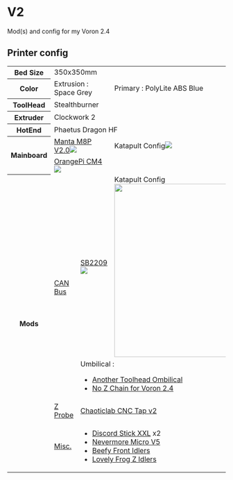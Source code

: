 # V2
Mod(s) and config for my Voron 2.4

## Printer config
<table>
	<tr>
		<th>Bed Size</th>
		<td colspan=4>350x350mm</td>
	</tr>
	<tr>
		<th>Color</th>
		<td colspan=2>Extrusion : <br>Space Grey</td>
		<td>Primary : PolyLite ABS Blue</td>
		<td>Accent : PolyLite ABS Green</td>
	</tr>
	<tr>
		<th>ToolHead</th>
		<td colspan=4>Stealthburner</td>
	</tr>
	<tr>
		<th>Extruder</th>
		<td colspan=4>Clockwork 2</td>
	</tr>
	<tr>
		<th>HotEnd</th>
		<td colspan=4>Phaetus Dragon HF</td>
	</tr>
	<tr>
		<th rowspan=2>Mainboard</th>
		<td colspan=2><a target=_blank href="https://canbus.esoterical.online/mainboard_flashing/common_hardware/BigTreeTech%20Manta%20M8P%20v2.0/README.html">Manta M8P V2.0<img src="https://biqu.equipment/cdn/shop/products/MantaM8PV2_4_610x610_crop_center.jpg?v=1716048899"></a></td>
		<td>Katapult Config<img src="https://github.com/Esoterical/voron_canbus/assets/124253477/07794a65-0458-4f2a-9eab-35a356eb37ef"></td>
		<td>Klipper Config<img src="https://github.com/Esoterical/voron_canbus/assets/124253477/eddbf66e-e417-4e9a-b31d-4df7a1e4e8c4"></td>
	</tr>
	<tr>
		<td colspan=2><a target=_blank href="https://www.orangepi.org/orangepiwiki/index.php/Orange_Pi_CM4">OrangePi CM4<img src="https://encrypted-tbn0.gstatic.com/images?q=tbn:ANd9GcSpA3Ky10HRQHvYrpElCdr-Q0hpmdxyOdRHzg&s"></a></td>
		<td></td>
		<td></td>
	</tr>
	<tr>
		<th rowspan=4>Mods</th>
		<td rowspan=2><u>CAN Bus</td>
		<td><a target=_blank href="https://github.com/bigtreetech/EBB/tree/master/EBB%20SB2209%20CAN%20(RP2040)">SB2209<img src="https://biqu.equipment/cdn/shop/files/1_ffa6dd74-442c-4253-9e35-435d2ccd9941_610x610_crop_center.jpg?v=1716050994"/></a></td>
		<td>Katapult Config<a href="https://canbus.esoterical.online/toolhead_flashing/common_hardware/BigTreeTech%20SB2209%20(RP2040)/README.html"><img src="https://github.com/Esoterical/voron_canbus/assets/124253477/3b1a7a33-48ce-4136-8a0f-0aad49d65f76" style="width:400px;"/></a></td>
		<td>Klipper Config<a href="https://canbus.esoterical.online/toolhead_flashing/common_hardware/BigTreeTech%20SB2209%20(RP2040)/README.html"><img src="https://github.com/Esoterical/voron_canbus/assets/124253477/aac98e3a-472f-4934-9000-13de6e66849e" style="width:400px;"/></a></td>
	</tr>
	<tr>
	<td colspan=2>Umbilical :
		<ul id="betterUmbilicalList">
		<li><a target=_blan href="https://github.com/fbeauKmi/V2.3934/tree/main/mods/another_toolhead_umbilical">Another Toolhead Ombilical</a></li>
		<li><a target=_blan href="https://www.printables.com/model/712328-no-z-chain-for-voron-24">No Z Chain for Voron 2.4</a></li>
	</td>
	<td colspan=2><img src=""/>
	</tr>
	<tr>
		<td><u>Z Probe</u></td>
		<td colspan=4><a target=_blank href="https://github.com/VoronDesign/Voron-Tap">Chaoticlab CNC Tap v2</a></td>
	</tr>
	<tr>
		<td><u>Misc.</u></td>
		<td colspan=4><ul id="miscMods">
			<li><a target=_blank href="https://github.com/VoronDesign/Voron-Hardware/tree/master/Daylight">Discord Stick XXL</a> x2
			<li><a target=_blank href="https://github.com/nevermore3d/Nevermore_Micro">Nevermore Micro V5</a>
			<li><a target=_blank href="https://github.com/clee/VoronBFI">Beefy Front Idlers</a>
			<li><a target=_blank href="https://github.com/falcon14141/Voron_Mods/tree/master/Lovely%20Frog%20Z%20Idler">Lovely Frog Z Idlers</a>
		</ul></td>
	</tr>
</table>
